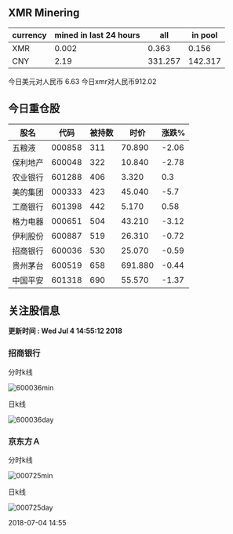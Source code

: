 ## XMR Minering

|currency|mined in last 24 hours|all|in pool|
|---|---|---|---|
|XMR|0.002|0.363|0.156|
|CNY|2.19|331.257|142.317|

今日美元对人民币 6.63	今日xmr对人民币912.02


## 今日重仓股 

|股名|代码|被持数|时价|涨跌%|
|---|---|---|---|---|
|五粮液|000858|311|70.890|-2.06|
|保利地产|600048|322|10.840|-2.78|
|农业银行|601288|406|3.320|0.3|
|美的集团|000333|423|45.040|-5.7|
|工商银行|601398|442|5.170|0.58|
|格力电器|000651|504|43.210|-3.12|
|伊利股份|600887|519|26.310|-0.72|
|招商银行|600036|530|25.070|-0.59|
|贵州茅台|600519|658|691.880|-0.44|
|中国平安|601318|690|55.570|-1.37|

## 关注股信息
**更新时间 : Wed Jul  4 14:55:12 2018**
### 招商银行 
分时k线

![600036min](http://image.sinajs.cn/newchart/min/n/sh600036.gif)

日k线

![600036day](http://image.sinajs.cn/newchart/daily/n/sh600036.gif)

### 京东方Ａ 
分时k线

![000725min](http://image.sinajs.cn/newchart/min/n/sz000725.gif)

日k线

![000725day](http://image.sinajs.cn/newchart/daily/n/sz000725.gif)

2018-07-04 14:55
